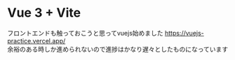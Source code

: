 # Vue 3 + Vite

フロントエンドも触っておこうと思ってvuejs始めました
https://vuejs-practice.vercel.app/
<br>
余裕のある時しか進められないので進捗はかなり遅々としたものになっています
